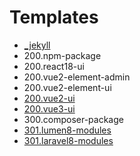 # Templates

- [_jekyll](https://langnang.github.io/templates/)
- 200.npm-package
- 200.react18-ui
- 200.vue2-element-admin
- 200.vue2-element-ui
- [200.vue2-ui](http://templates.22web.org/200.vue2-ui/)
- [200.vue3-ui](http://templates.22web.org/200.vue3-ui/)
- 300.composer-package
- [301.lumen8-modules](http://langnang.byethost5.com/)
- [301.laravel8-modules](http://langnang.byethost5.com/)
